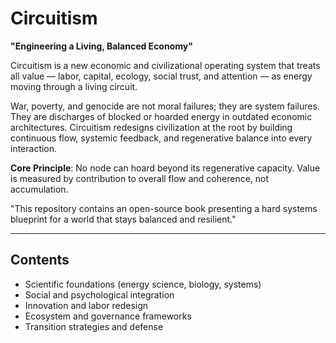 # Circuitism

**"Engineering a Living, Balanced Economy"**

Circuitism is a new economic and civilizational operating system that treats all value — labor, capital, ecology, social trust, and attention — as energy moving through a living circuit.

War, poverty, and genocide are not moral failures; they are system failures. They are discharges of blocked or hoarded energy in outdated economic architectures. Circuitism redesigns civilization at the root by building continuous flow, systemic feedback, and regenerative balance into every interaction.

**Core Principle**: No node can hoard beyond its regenerative capacity. Value is measured by contribution to overall flow and coherence, not accumulation.

"This repository contains an open-source book presenting a hard systems blueprint for a world that stays balanced and resilient."

---

## Contents

- Scientific foundations (energy science, biology, systems)
- Social and psychological integration
- Innovation and labor redesign
- Ecosystem and governance frameworks
- Transition strategies and defense
